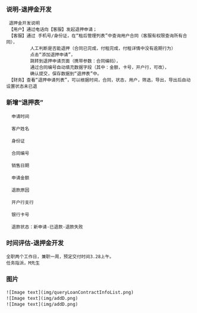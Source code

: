 ### 说明-退押金开发
     退押金开发说明
     【用户】通过电话向【客服】发起退押申请；
     【客服】通过 手机号/身份证，在“租后管理列表”中查询用户合同（客服有权限查询所有合同），
             人工判断是否能退押（合同已完成，付租完成，付租详情中没有逾期行为）
             点击“添加退押申请”，
             跳转到退押申请页面（携带参数：合同编码），
             通过合同编号自动填充数据字段（其中：金额，卡号，开户行，可改），
             确认提交，保存数据到“退押表”中。
     【财务】查看“退押申请列表”，可以根据时间，合同，状态，用户，筛选，导出，导出后自动设置状态未已退
###  新增“退押表”
      申请时间
      
      客户姓名
      
      身份证
      
      合同编号
      
      销售日期 
      
      申请金额 
      
      退款原因  
      
      开户行支行 
      
      银行卡号
      
      退款状态：新申请-已退款-退款失败

### 时间评估-退押金开发 
    全职两个工作日，兼职一周，预定交付时间3.28上午。
    任务指派，M先生
    
### 图片
    ![Image text](img/queryLoanContractInfoList.png)    
    ![Image text](img/addD.png)    
    ![Image text](img/addD.png)    